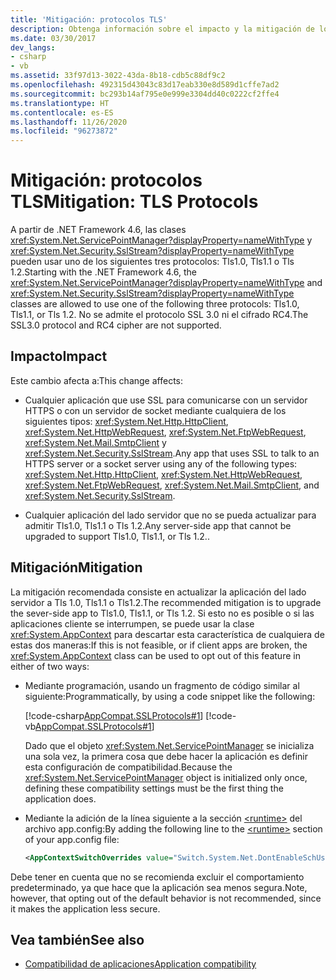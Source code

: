```yaml
---
title: 'Mitigación: protocolos TLS'
description: Obtenga información sobre el impacto y la mitigación de los cambios del protocolo TLS a partir de .NET Framework 4.6.
ms.date: 03/30/2017
dev_langs:
- csharp
- vb
ms.assetid: 33f97d13-3022-43da-8b18-cdb5c88df9c2
ms.openlocfilehash: 492315d43043c83d17eab330e8d589d1cffe7ad2
ms.sourcegitcommit: bc293b14af795e0e999e3304dd40c0222cf2ffe4
ms.translationtype: HT
ms.contentlocale: es-ES
ms.lasthandoff: 11/26/2020
ms.locfileid: "96273872"
---
```

# <a name="mitigation-tls-protocols"></a><span data-ttu-id="e0d93-103">Mitigación: protocolos TLS</span><span class="sxs-lookup"><span data-stu-id="e0d93-103">Mitigation: TLS Protocols</span></span>

<span data-ttu-id="e0d93-104">A partir de .NET Framework 4.6, las clases <xref:System.Net.ServicePointManager?displayProperty=nameWithType> y <xref:System.Net.Security.SslStream?displayProperty=nameWithType> pueden usar uno de los siguientes tres protocolos: Tls1.0, Tls1.1 o Tls 1.2.</span><span class="sxs-lookup"><span data-stu-id="e0d93-104">Starting with the .NET Framework 4.6, the <xref:System.Net.ServicePointManager?displayProperty=nameWithType> and <xref:System.Net.Security.SslStream?displayProperty=nameWithType> classes are allowed to use one of the following three protocols: Tls1.0, Tls1.1, or Tls 1.2.</span></span> <span data-ttu-id="e0d93-105">No se admite el protocolo SSL 3.0 ni el cifrado RC4.</span><span class="sxs-lookup"><span data-stu-id="e0d93-105">The SSL3.0 protocol and RC4 cipher are not supported.</span></span>  
  
## <a name="impact"></a><span data-ttu-id="e0d93-106">Impacto</span><span class="sxs-lookup"><span data-stu-id="e0d93-106">Impact</span></span>  

 <span data-ttu-id="e0d93-107">Este cambio afecta a:</span><span class="sxs-lookup"><span data-stu-id="e0d93-107">This change affects:</span></span>  
  
- <span data-ttu-id="e0d93-108">Cualquier aplicación que use SSL para comunicarse con un servidor HTTPS o con un servidor de socket mediante cualquiera de los siguientes tipos: <xref:System.Net.Http.HttpClient>, <xref:System.Net.HttpWebRequest>, <xref:System.Net.FtpWebRequest>, <xref:System.Net.Mail.SmtpClient> y <xref:System.Net.Security.SslStream>.</span><span class="sxs-lookup"><span data-stu-id="e0d93-108">Any app that uses SSL to talk to an HTTPS server or a socket server using any of the following types: <xref:System.Net.Http.HttpClient>, <xref:System.Net.HttpWebRequest>, <xref:System.Net.FtpWebRequest>, <xref:System.Net.Mail.SmtpClient>, and <xref:System.Net.Security.SslStream>.</span></span>  
  
- <span data-ttu-id="e0d93-109">Cualquier aplicación del lado servidor que no se pueda actualizar para admitir Tls1.0, Tls1.1 o Tls 1.2.</span><span class="sxs-lookup"><span data-stu-id="e0d93-109">Any server-side app that cannot be upgraded to support Tls1.0, Tls1.1, or Tls 1.2..</span></span>  
  
## <a name="mitigation"></a><span data-ttu-id="e0d93-110">Mitigación</span><span class="sxs-lookup"><span data-stu-id="e0d93-110">Mitigation</span></span>  

 <span data-ttu-id="e0d93-111">La mitigación recomendada consiste en actualizar la aplicación del lado servidor a Tls 1.0, Tls1.1 o Tls1.2.</span><span class="sxs-lookup"><span data-stu-id="e0d93-111">The recommended mitigation is to upgrade the sever-side app to Tls1.0, Tls1.1, or Tls 1.2.</span></span> <span data-ttu-id="e0d93-112">Si esto no es posible o si las aplicaciones cliente se interrumpen, se puede usar la clase <xref:System.AppContext> para descartar esta característica de cualquiera de estas dos maneras:</span><span class="sxs-lookup"><span data-stu-id="e0d93-112">If this is not feasible, or if client apps are broken, the <xref:System.AppContext> class can be used to opt out of this feature in either of two ways:</span></span>  
  
- <span data-ttu-id="e0d93-113">Mediante programación, usando un fragmento de código similar al siguiente:</span><span class="sxs-lookup"><span data-stu-id="e0d93-113">Programmatically, by using a code snippet like the following:</span></span>  
  
     [!code-csharp[AppCompat.SSLProtocols#1](../../../samples/snippets/csharp/VS_Snippets_CLR/appcompat.sslprotocols/cs/program.cs#1)]
     [!code-vb[AppCompat.SSLProtocols#1](../../../samples/snippets/visualbasic/VS_Snippets_CLR/appcompat.sslprotocols/vb/module1.vb#1)]  
  
     <span data-ttu-id="e0d93-114">Dado que el objeto <xref:System.Net.ServicePointManager> se inicializa una sola vez, la primera cosa que debe hacer la aplicación es definir esta configuración de compatibilidad.</span><span class="sxs-lookup"><span data-stu-id="e0d93-114">Because the <xref:System.Net.ServicePointManager> object is initialized only once, defining these compatibility settings must be the first thing the application does.</span></span>  
  
- <span data-ttu-id="e0d93-115">Mediante la adición de la línea siguiente a la sección [\<runtime>](../configure-apps/file-schema/runtime/runtime-element.md) del archivo app.config:</span><span class="sxs-lookup"><span data-stu-id="e0d93-115">By adding the following line to the [\<runtime>](../configure-apps/file-schema/runtime/runtime-element.md) section of your app.config file:</span></span>  
  
    ```xml  
    <AppContextSwitchOverrides value="Switch.System.Net.DontEnableSchUseStrongCrypto=true"/>  
    ```  
  
 <span data-ttu-id="e0d93-116">Debe tener en cuenta que no se recomienda excluir el comportamiento predeterminado, ya que hace que la aplicación sea menos segura.</span><span class="sxs-lookup"><span data-stu-id="e0d93-116">Note, however, that opting out of the default behavior is not recommended, since it makes the application less secure.</span></span>  
  
## <a name="see-also"></a><span data-ttu-id="e0d93-117">Vea también</span><span class="sxs-lookup"><span data-stu-id="e0d93-117">See also</span></span>

- [<span data-ttu-id="e0d93-118">Compatibilidad de aplicaciones</span><span class="sxs-lookup"><span data-stu-id="e0d93-118">Application compatibility</span></span>](application-compatibility.md)
